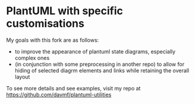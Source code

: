 PlantUML with specific customisations
=====================================

My goals with this fork are as follows:

 - to improve the appearance of plantuml state diagrams, especially complex ones
 - (in conjunction with some preprocessing in another repo) to allow for hiding
   of selected diagrm elements and links while retaining the overall layout

To see more details and see examples, visit my repo at https://github.com/davmf/plantuml-utilities
